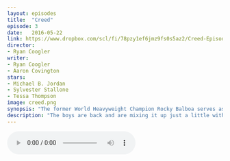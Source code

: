```yaml
---
layout: episodes
title:  "Creed"
episode: 3
date:   2016-05-22
link: https://www.dropbox.com/scl/fi/78pzy1ef6jmz9fs0s5az2/Creed-Episode-3-They-Came-From-The-Silver-Screen_mixdown.mp3?rlkey=kgl7kxaugr55ynxf0t0xfico5&dl=0
director: 
- Ryan Coogler
writer: 
- Ryan Coogler
- Aaron Covington
stars: 
- Michael B. Jordan
- Sylvester Stallone
- Tessa Thompson
image: creed.png
synopsis: "The former World Heavyweight Champion Rocky Balboa serves as a trainer and mentor to Adonis Johnson, the son of his late friend and former rival Apollo Creed."
description: "The boys are back and are mixing it up just a little with Ryan Coogler's Creed. We talk about the Rocky Franchise, Creed's community  involvement and we can't get the stench of the DC movie universe off the podcast. "
---
```


<audio src="https://www.dropbox.com/scl/fi/78pzy1ef6jmz9fs0s5az2/Creed-Episode-3-They-Came-From-The-Silver-Screen_mixdown.mp3?rlkey=kgl7kxaugr55ynxf0t0xfico5&dl=0" controls></audio> 